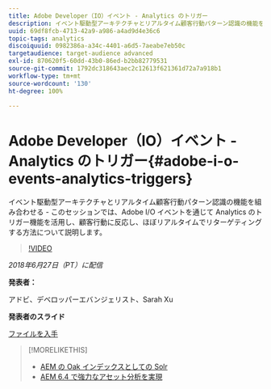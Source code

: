 ```yaml
---
title: Adobe Developer（IO）イベント - Analytics のトリガー
description: イベント駆動型アーキテクチャとリアルタイム顧客行動パターン認識の機能を組み合わせる - このセッションでは、Adobe Developer（Adobe I/O）イベントを通じて Analytics のトリガー機能を活用し、顧客行動に反応し、ほぼリアルタイムでリターゲティングする方法について説明します。
uuid: 69df8fcb-4713-42a9-a986-a4ad9d4e36c6
topic-tags: analytics
discoiquuid: 0982386a-a34c-4401-a6d5-7aeabe7eb50c
targetaudience: target-audience advanced
exl-id: 870620f5-60dd-43b0-86ed-b2bb82779531
source-git-commit: 1792dc318643aec2c12613f621361d72a7a918b1
workflow-type: tm+mt
source-wordcount: '130'
ht-degree: 100%

---
```


# Adobe Developer（IO）イベント - Analytics のトリガー{#adobe-i-o-events-analytics-triggers}

イベント駆動型アーキテクチャとリアルタイム顧客行動パターン認識の機能を組み合わせる - このセッションでは、Adobe I/O イベントを通じて Analytics のトリガー機能を活用し、顧客行動に反応し、ほぼリアルタイムでリターゲティングする方法について説明します。

>[!VIDEO](https://video.tv.adobe.com/v/22809/?quality=9)

*2018年6月27日（PT）に配信*

**発表者：**

アドビ、デベロッパーエバンジェリスト、Sarah Xu

**発表者のスライド**

[ファイルを入手](assets/gems+6+27+18+adobe+io+analytics+triggers.pdf)

<!--
[Get back to the Overview](https://helpx.adobe.com/experience-manager/kt/eseminars/gems/aem-index.html)
-->

>[!MORELIKETHIS]
>
>* [AEM の Oak インデックスとしての Solr](solr-as-an-oak-index-for-aem.md)
>* [AEM 6.4 で強力なアセット分析を実現](https://helpx.adobe.com/jp/experience-manager/kt/eseminars/experience-insider/exp-asset-analytics-64.html)

<!-- this link is broken: >* [Getting the most out of digital interactions with AEM and Analytics](https://helpx.adobe.com/experience-manager/kt/eseminars/ask-the-expert/aem-getting-the-most-out-of-digital-interactions-with-aem-and-analytics.html) 
-->
